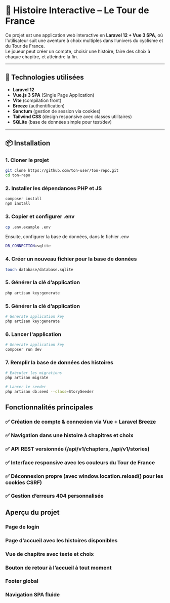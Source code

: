 # 🚴 Histoire Interactive – Le Tour de France

Ce projet est une application web interactive en **Laravel 12 + Vue 3 SPA**, où l'utilisateur suit une aventure à choix multiples dans l’univers du cyclisme et du Tour de France.  
Le joueur peut créer un compte, choisir une histoire, faire des choix à chaque chapitre, et atteindre la fin.

---

## 🧰 Technologies utilisées

- **Laravel 12**
- **Vue.js 3 SPA** (Single Page Application)
- **Vite** (compilation front)
- **Breeze** (authentification)
- **Sanctum** (gestion de session via cookies)
- **Tailwind CSS** (design responsive avec classes utilitaires)
- **SQLite** (base de données simple pour test/dev)

---

## 📦 Installation

### 1. Cloner le projet

```bash
git clone https://github.com/ton-user/ton-repo.git
cd ton-repo
```

### 2. Installer les dépendances PHP et JS
```bash
composer install
npm install
```

### 3. Copier et configurer .env
```bash
cp .env.example .env
```

Ensuite, configurer la base de données, dans le fichier .env
```bash
DB_CONNECTION=sqlite
```

### 4. Créer un nouveau fichier pour la base de données
```bash
touch database/database.sqlite
```

### 5. Générer la clé d’application
```bash
php artisan key:generate
```

### 5. Générer la clé d’application
```bash
# Generate application key
php artisan key:generate
```

### 6. Lancer l'application
```bash
# Generate application key
composer run dev
```

### 7. Remplir la base de données des histoires
```bash
# Exécuter les migrations
php artisan migrate

# Lancer le seeder
php artisan db:seed --class=StorySeeder
```

## Fonctionnalités principales
### ✅ Création de compte & connexion via Vue + Laravel Breeze
### ✅ Navigation dans une histoire à chapitres et choix
### ✅ API REST versionnée (/api/v1/chapters, /api/v1/stories)
### ✅ Interface responsive avec les couleurs du Tour de France
### ✅ Déconnexion propre (avec window.location.reload() pour les cookies CSRF)
### ✅ Gestion d’erreurs 404 personnalisée

## Aperçu du projet
### Page de login
### Page d’accueil avec les histoires disponibles
### Vue de chapitre avec texte et choix
### Bouton de retour à l’accueil à tout moment
### Footer global
### Navigation SPA fluide
